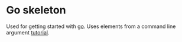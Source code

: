 # Go skeleton

Used for getting started with [go][go]. Uses elements from
a command line argument [tutorial][cli tutorial].

[go]: https://golang.org/
[cli tutorial]: https://gobyexample.com/command-line-flags
